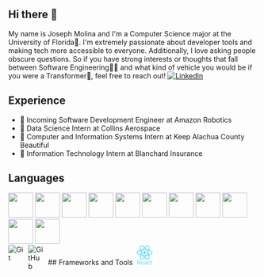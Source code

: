 ## Hi there 👋

My name is Joseph Molina and I'm a Computer Science major at the University of Florida🐊. I'm extremely passionate about developer tools and making tech more accessible to everyone. 
Additionally, I love asking people obscure questions. So if you have strong interests or thoughts that fall between Software Engineering👨‍💻 and what kind of vehicle you would be if you were a Transformer🚙, feel free to reach out!
[![LinkedIn](https://img.shields.io/badge/-LinkedIn-blue?style=for-the-badge&logo=LinkedIn&logoColor=white)](https://www.linkedin.com/in/josephmolina256)

## Experience
- 🤖 Incoming Software Development Engineer at Amazon Robotics
- 🚀 Data Science Intern at Collins Aerospace
- 🌳 Computer and Information Systems Intern at Keep Alachua County Beautiful
- 🏡 Information Technology Intern at Blanchard Insurance
## Languages
<div flex=row justify-content=space-between
>
<img src="https://cdn.jsdelivr.net/gh/devicons/devicon@latest/icons/python/python-original.svg" height=50 width=50 />
<img src="https://cdn.jsdelivr.net/gh/devicons/devicon@latest/icons/cplusplus/cplusplus-original.svg" height=50 width=50 />
<img src="https://cdn.jsdelivr.net/gh/devicons/devicon@latest/icons/javascript/javascript-original.svg" height=50 width=50 />
<img src="https://cdn.jsdelivr.net/gh/devicons/devicon@latest/icons/typescript/typescript-original.svg" height=50 width=50 />
<img src="https://cdn.jsdelivr.net/gh/devicons/devicon@latest/icons/csharp/csharp-original.svg" height=50 width=50 />
<img src="https://cdn.jsdelivr.net/gh/devicons/devicon@latest/icons/java/java-original.svg" height=50 width=50 />
<img src="https://cdn.jsdelivr.net/gh/devicons/devicon@latest/icons/r/r-original.svg" height=50 width=50 />
<img src="https://cdn.jsdelivr.net/gh/devicons/devicon@latest/icons/matlab/matlab-original.svg" height=50 width=50 />
<img src="https://cdn.jsdelivr.net/gh/devicons/devicon@latest/icons/html5/html5-original.svg" height=50 width=50 />
<img src="https://cdn.jsdelivr.net/gh/devicons/devicon@latest/icons/css3/css3-original.svg" height=50 width=50 />
<img src="https://cdn.jsdelivr.net/gh/devicons/devicon@latest/icons/latex/latex-original.svg" height=50 width=50 />
</div>
## Frameworks and Tools
<img align="left" alt="Git" width="30px" style="padding-right:10px;" src="https://cdn.jsdelivr.net/gh/devicons/devicon/icons/git/git-original.svg" />
<img align="left" alt="GitHub" width="30px" style="padding-right:10px;" src="https://github.githubassets.com/assets/GitHub-Mark-ea2971cee799.png" /><a href="https://reactjs.org/" target="_blank" rel="noreferrer"> <img src="https://raw.githubusercontent.com/devicons/devicon/master/icons/react/react-original-wordmark.svg" alt="react" width="40" height="40"/> </a>  </p>
<br><br>
